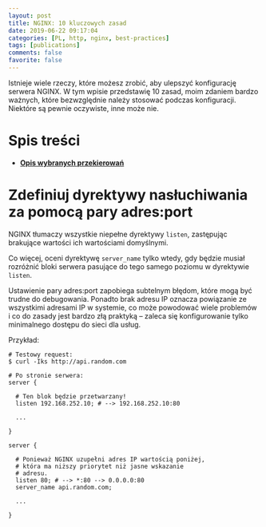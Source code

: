 ```yaml
---
layout: post
title: NGINX: 10 kluczowych zasad
date: 2019-06-22 09:17:04
categories: [PL, http, nginx, best-practices]
tags: [publications]
comments: false
favorite: false
---
```


Istnieje wiele rzeczy, które możesz zrobić, aby ulepszyć konfigurację serwera NGINX. W tym wpisie przedstawię 10 zasad, moim zdaniem bardzo ważnych, które bezwzględnie należy stosować podczas konfiguracji. Niektóre są pewnie oczywiste, inne może nie.

# Spis treści

- **[Opis wybranych przekierowań](#opis-wybranych-przekierowań)**

# Zdefiniuj dyrektywy nasłuchiwania za pomocą pary adres:port

NGINX tłumaczy wszystkie niepełne dyrektywy `listen`, zastępując brakujące wartości ich wartościami domyślnymi.

Co więcej, oceni dyrektywę `server_name` tylko wtedy, gdy będzie musiał rozróżnić bloki serwera pasujące do tego samego poziomu w dyrektywie `listen`.

Ustawienie pary adres:port zapobiega subtelnym błędom, które mogą być trudne do debugowania. Ponadto brak adresu IP oznacza powiązanie ze wszystkimi adresami IP w systemie, co może powodować wiele problemów i co do zasady jest bardzo złą praktyką – zaleca się konfigurowanie tylko minimalnego dostępu do sieci dla usług.

Przykład:

```nginx
# Testowy request:
$ curl -Iks http://api.random.com

# Po stronie serwera:
server {

  # Ten blok będzie przetwarzany!
  listen 192.168.252.10; # --> 192.168.252.10:80

  ...

}

server {

  # Ponieważ NGINX uzupełni adres IP wartością poniżej,
  # która ma niższy priorytet niż jasne wskazanie
  # adresu.
  listen 80; # --> *:80 --> 0.0.0.0:80
  server_name api.random.com;

  ...

}
```
